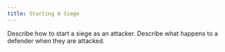 ```yaml
---
title: Starting A Siege
---
```


Describe how to start a siege as an attacker.
Describe what happens to a defender when they are attacked.